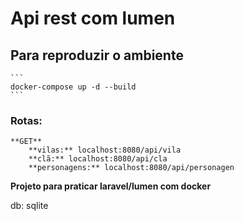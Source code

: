 # Api rest com lumen 

## Para reproduzir o ambiente
    ```
    docker-compose up -d --build
    ```
    
### Rotas:
    **GET**
        **vilas:** localhost:8080/api/vila
        **clã:** localhost:8080/api/cla
        **personagens:** localhost:8080/api/personagen
        

**Projeto para praticar laravel/lumen com docker**

db: sqlite
